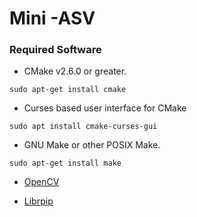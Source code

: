 # Mini -ASV

### Required Software
* CMake v2.6.0 or greater.

``sudo apt-get install cmake``

* Curses based user interface for CMake

``sudo apt install cmake-curses-gui``

* GNU Make or other POSIX Make.

``sudo apt-get install make``

* [OpenCV](https://riptutorial.com/opencv/example/15781/build-and-install-opencv-from-source)

* [Librpip](https://librpip.frasersdev.net/get/download/)
